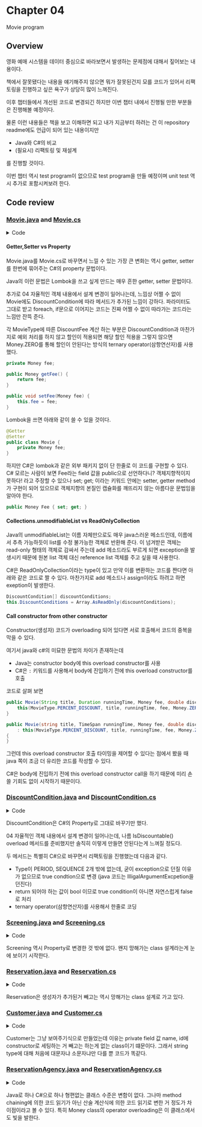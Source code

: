 # Chapter 04

Movie program

## Overview

영화 예매 시스템을 데이터 중심으로 바라보면서 발생하는 문제점에 대해서 짚어보는 내용이다.

책에서 잘못됐다는 내용을 얘기해주지 않으면 뭐가 잘못된건지 모를 코드가 있어서 리팩토링을 진행하고 싶은 욕구가 상당히 많이 느껴진다.

이후 챕터들에서 개선된 코드로 변경되긴 하지만 이번 챕터 내에서 진행될 만한 부분들은 진행해볼 예정이다.

물론 이런 내용들은 책을 보고 이해하면 되고 내가 지금부터 하려는 건 이 repository readme에도 언급이 되어 있는 내용이지만

- Java와 C#의 비교
- (필요시) 리팩토링 및 재설계

를 진행할 것이다.

이번 챕터 역시 test program이 없으므로 test program을 만들 예정이며 unit test 역시 추가로 포함시켜보려 한다.

## Code review

### [Movie.java](https://github.com/eternity-oop/object/blob/master/chapter04/src/main/java/org/eternity/movie/step02/Movie.java) and [Movie.cs](https://github.com/jongfeel/objects/blob/main/Chapter04/Movie/Movie.cs)

<details>
<summary>Code</summary>
<p>

``` java
package org.eternity.movie.step02;

import org.eternity.money.Money;

import java.time.DayOfWeek;
import java.time.Duration;
import java.time.LocalDateTime;
import java.time.LocalTime;
import java.util.Arrays;
import java.util.List;

public class Movie {
    private String title;
    private Duration runningTime;
    private Money fee;
    private List<DiscountCondition> discountConditions;

    private MovieType movieType;
    private Money discountAmount;
    private double discountPercent;

    public Movie(String title, Duration runningTime, Money fee, double discountPercent, DiscountCondition... discountConditions) {
        this(MovieType.PERCENT_DISCOUNT, title, runningTime, fee, Money.ZERO, discountPercent, discountConditions);
    }

    public Movie(String title, Duration runningTime, Money fee, Money discountAmount, DiscountCondition... discountConditions) {
        this(MovieType.AMOUNT_DISCOUNT, title, runningTime, fee, discountAmount, 0, discountConditions);
    }

    public Movie(String title, Duration runningTime, Money fee) {
        this(MovieType.NONE_DISCOUNT, title, runningTime, fee, Money.ZERO, 0);
    }

    private Movie(MovieType movieType, String title, Duration runningTime, Money fee, Money discountAmount, double discountPercent,
                  DiscountCondition... discountConditions) {
        this.movieType = movieType;
        this.title = title;
        this.runningTime = runningTime;
        this.fee = fee;
        this.discountAmount = discountAmount;
        this.discountPercent = discountPercent;
        this.discountConditions = Arrays.asList(discountConditions);
    }

    public MovieType getMovieType() {
        return movieType;
    }

    public Money calculateAmountDiscountedFee() {
        if (movieType != MovieType.AMOUNT_DISCOUNT) {
            throw new IllegalArgumentException();
        }

        return fee.minus(discountAmount);
    }

    public Money calculatePercentDiscountedFee() {
        if (movieType != MovieType.PERCENT_DISCOUNT) {
            throw new IllegalArgumentException();
        }

        return fee.minus(fee.times(discountPercent));
    }

    public Money calculateNoneDiscountedFee() {
        if (movieType != MovieType.NONE_DISCOUNT) {
            throw new IllegalArgumentException();
        }

        return fee;
    }

    public boolean isDiscountable(LocalDateTime whenScreened, int sequence) {
        for(DiscountCondition condition : discountConditions) {
            if (condition.getType() == DiscountConditionType.PERIOD) {
                if (condition.isDiscountable(whenScreened.getDayOfWeek(), whenScreened.toLocalTime())) {
                    return true;
                }
            } else {
                if (condition.isDiscountable(sequence)) {
                    return true;
                }
            }
        }

        return false;
    }
}
```

``` csharp
using System;
using System.Collections.ObjectModel;

public class Movie {
    private string title;
    private TimeSpan runningTime;
    public Money Fee { private set; get; }
    public ReadOnlyCollection<DiscountCondition> DiscountConditions { private set; get;}

    public MovieType MovieType { private set; get; }
    public Money DiscountAmount { private set; get; }
    public double DiscountPercent { private set; get; }

    public Movie(string title, TimeSpan runningTime, Money fee, double discountPercent, params DiscountCondition[] discountConditions)
        : this(MovieType.PERCENT_DISCOUNT, title, runningTime, fee, Money.ZERO, discountPercent, discountConditions)
    {
    }

    public Movie(string title, TimeSpan runningTime, Money fee, Money discountAmount, params DiscountCondition[] discountConditions)
        : this(MovieType.AMOUNT_DISCOUNT, title, runningTime, fee, discountAmount, 0, discountConditions)
    {    
    }

    public Movie(string title, TimeSpan runningTime, Money fee)
        : this(MovieType.NONE_DISCOUNT, title, runningTime, fee, Money.ZERO, 0)
    {    
    }

    private Movie(MovieType movieType, string title, TimeSpan runningTime, Money fee, Money discountAmount, double discountPercent, params DiscountCondition[] discountConditions)
    {
        this.MovieType = movieType;
        this.title = title;
        this.runningTime = runningTime;
        this.Fee = fee;
        this.DiscountAmount = discountAmount;
        this.DiscountPercent = discountPercent;
        this.DiscountConditions = Array.AsReadOnly(discountConditions);
    }

    public Money CalculateAmountDiscountedFee => MovieType == MovieType.AMOUNT_DISCOUNT ? Fee - DiscountAmount : Money.ZERO;

    public Money CalculatePercentDiscountedFee => MovieType == MovieType.PERCENT_DISCOUNT ? Fee - (Fee * DiscountPercent) : Money.ZERO;

    public Money CalculateNoneDiscountedFee => MovieType == MovieType.NONE_DISCOUNT ? Fee : Money.ZERO;

    public bool IsDiscountable(DateTime whenScreened, int sequence)
    {
        foreach (DiscountCondition condition in DiscountConditions)
        {
            if (condition.Type == DiscountConditionType.PERIOD && condition.IsDiscountable(whenScreened.DayOfWeek, whenScreened))
            {
                return true;
            }
            else
            {
                if (condition.IsDiscountable(sequence))
                {
                    return true;
                }
            }
        }

        return false;
    }
}
```

</p>
</details>

#### Getter,Setter vs Property

Movie.java를 Movie.cs로 바꾸면서 느낄 수 있는 가장 큰 변화는 역시 getter, setter를 한번에 묶어주는 C#의 property 문법이다.

Java의 이런 문법은 Lombok을 쓰고 싶게 만드는 매우 흔한 getter, setter 문법이다.

추가로 04 자율적인 객체 내용에서 설계 변경이 일어나는데, 느낌상 어쩔 수 없이 Movie에도 DiscountCondition에 따라 메서드가 추가된 느낌이 강하다. 파라미터도 그대로 받고 foreach, if문으로 이어지는 코드는 진짜 어쩔 수 없이 따라가는 코드라는 느낌만 잔뜩 준다.

각 MovieType에 따른 DiscountFee 계산 하는 부분은 DiscountCondition과 마찬가지로 예외 처리를 하지 않고 할인이 적용되면 해당 할인 적용을 그렇지 않으면 Money.ZERO를 통해 할인이 안된다는 방식의 ternary operator(삼항연산자)를 사용했다.

``` java
private Money fee;

public Money getFee() {
    return fee;
}

public void setFee(Money fee) {
    this.fee = fee;
}
```

Lombok을 쓰면 아래와 같이 쓸 수 있을 것이다.

``` java
@Getter
@Setter
public class Movie {
    private Money fee;
}
```

하지만 C#은 lombok과 같은 외부 패키지 없이 단 한줄로 이 코드를 구현할 수 있다. C# 모르는 사람이 보면 Fee라는 field 값을 public으로 선언하다니? 객체지향적이지 못하다! 라고 주장할 수 있으나 set; get; 이라는 키워드 안에는 setter, getter method가 구현이 되어 있으므로 객체지향의 본질인 캡슐화를 깨뜨리지 않는 아름다운 문법임을 알아야 한다.

``` csharp
public Money Fee { set; get; }
```

#### Collections.unmodifiableList vs ReadOnlyCollection

Java의 unmodifiableList는 이름 자체만으로도 매우 java스러운 메소드인데, 이름에서 추측 가능하듯이 list를 수정 불가능한 객체로 반환해 준다. 이 넘겨받은 객체는 read-only 형태의 객체로 감싸서 주는데 add 메소드라도 부르게 되면 exception을 발생시키 때문에 원본 list 객체 대신 reference list 객체를 주고 싶을 때 사용한다.

C#은 ReadOnlyCollection이라는 type이 있고 만약 이를 변환하는 코드를 짠다면 아래와 같은 코드로 짤 수 있다. 마찬가지로 add 메소드나 assign이라도 하려고 하면 exeption이 발생한다.

``` csharp
DiscountCondition[] discountConditions;
this.DiscountConditions = Array.AsReadOnly(discountConditions);
```

#### Call constructor from other constructor

Constructor(생성자) 코드가 overloading 되어 있다면 서로 호출해서 코드의 중복을 막을 수 있다.

여기서 java와 c#의 미묘한 문법의 차이가 존재하는데

- Java는 constructor body에 this overload constructor를 사용
- C#은 `:` 키워드를 사용해서 body에 진입하기 전에 this overload constructor를 호출

코드로 살펴 보면

``` java
public Movie(String title, Duration runningTime, Money fee, double discountPercent, DiscountCondition... discountConditions) {
    this(MovieType.PERCENT_DISCOUNT, title, runningTime, fee, Money.ZERO, discountPercent, discountConditions);
}
```

``` csharp
public Movie(string title, TimeSpan runningTime, Money fee, double discountPercent, params DiscountCondition[] discountConditions)
    : this(MovieType.PERCENT_DISCOUNT, title, runningTime, fee, Money.ZERO, discountPercent, discountConditions)
{
}
```

그런데 this overload constructor 호출 타이밍을 제어할 수 있다는 점에서 봤을 때 java 쪽이 조금 더 유리한 코드를 작성할 수 있다.

C#은 body에 진입하기 전에 this overload constructor call을 하기 때문에 미리 손 쓸 기회도 없이 시작하기 때문이다.

### [DiscountCondition.java](https://github.com/eternity-oop/object/blob/master/chapter04/src/main/java/org/eternity/movie/step02/DiscountCondition.java) and [DiscountCondition.cs](https://github.com/jongfeel/objects/blob/main/Chapter04/Movie/DiscountCondition.cs)

<details>
<summary>Code</summary>
<p>

``` java
package org.eternity.movie.step02;

import java.time.DayOfWeek;
import java.time.LocalTime;

public class DiscountCondition {
    private DiscountConditionType type;

    private int sequence;

    private DayOfWeek dayOfWeek;
    private LocalTime startTime;
    private LocalTime endTime;

    public DiscountCondition(int sequence){
        this.type = DiscountConditionType.SEQUENCE;
        this.sequence = sequence;
    }

    public DiscountCondition(DayOfWeek dayOfWeek, LocalTime startTime, LocalTime endTime){
        this.type = DiscountConditionType.PERIOD;
        this.dayOfWeek= dayOfWeek;
        this.startTime = startTime;
        this.endTime = endTime;
    }

    public DiscountConditionType getType() {
        return type;
    }

    public boolean isDiscountable(DayOfWeek dayOfWeek, LocalTime time) {
        if (type != DiscountConditionType.PERIOD) {
            throw new IllegalArgumentException();
        }

        return this.dayOfWeek.equals(dayOfWeek) &&
                this.startTime.compareTo(time) <= 0 &&
                this.endTime.compareTo(time) >= 0;
    }

    public boolean isDiscountable(int sequence) {
        if (type != DiscountConditionType.SEQUENCE) {
            throw new IllegalArgumentException();
        }

        return this.sequence == sequence;
    }
}
```

``` csharp
using System;

public class DiscountCondition
{
    public DiscountConditionType Type { set; get; }
    public int Sequence { set; get; }
    public DayOfWeek DayOfWeek { set; get; }
    public TimeSpan StartTime { set; get; }
    public TimeSpan EndTime { set; get; }

    public bool IsDiscountable(DayOfWeek dayOfWeek, DateTime time) => Type == DiscountConditionType.PERIOD ? DayOfWeek == dayOfWeek && StartTime < time && EndTime > time : false;
    public bool IsDiscountable(int sequence) => Type == DiscountConditionType.SEQUENCE ? Sequence == sequence : false;
}
```

</p>
</details>

DiscountCondition은 C#의 Property로 그대로 바꾸기만 했다.

04 자율적인 객체 내용에서 설계 변경이 일어나는데, 나름 IsDiscountable() overload 메서드를 준비했지만 솔직히 이렇게 만들면 안된다는게 느껴질 정도다.

두 메서드는 특별히 C#으로 바꾸면서 리팩토링을 진행했는데 다음과 같다.

- Type이 PERIOD, SEQUENCE 2개 밖에 없는데, 굳이 exception으로 던질 이유가 없으므로 true condtion으로 변경 (java 코드는 IlligalArgumentExcpetion을 던진다)
- return 되어야 하는 값이 bool 이므로 true condition이 아니면 자연스럽게 false로 처리
- ternary operator(삼항연산자)를 사용해서 한줄로 코딩

### [Screening.java](https://github.com/eternity-oop/object/blob/master/chapter04/src/main/java/org/eternity/movie/step01/Screening.java) and [Screening.cs](https://github.com/jongfeel/objects/blob/main/Chapter04/Movie/Screening.cs)

<details>
<summary>Code</summary>
<p>

``` java
package org.eternity.movie.step01;

import java.time.LocalDateTime;

public class Screening {
    private Movie movie;
    private int sequence;
    private LocalDateTime whenScreened;

    public Movie getMovie() {
        return movie;
    }

    public void setMovie(Movie movie) {
        this.movie = movie;
    }

    public LocalDateTime getWhenScreened() {
        return whenScreened;
    }

    public void setWhenScreened(LocalDateTime whenScreened) {
        this.whenScreened = whenScreened;
    }

    public int getSequence() {
        return sequence;
    }

    public void setSequence(int sequence) {
        this.sequence = sequence;
    }
}
```

``` csharp
using System;

public class Screening
{
    public Movie movie { set; get; }
    public int sequence { set; get; }
    public DateTime whenScreened { set; get; }
}
```

</p>
</details>

Screening 역시 Property로 변경한 것 밖에 없다. 왠지 망해가는 class 설계라는게 눈에 보이기 시작한다.

### [Reservation.java](https://github.com/eternity-oop/object/blob/master/chapter04/src/main/java/org/eternity/movie/step01/Reservation.java) and [Reservation.cs](https://github.com/jongfeel/objects/blob/main/Chapter04/Movie/Reservation.cs)

<details>
<summary>Code</summary>
<p>

``` java
package org.eternity.movie.step01;

import org.eternity.money.Money;

public class Reservation {
    private Customer customer;
    private Screening screening;
    private Money fee;
    private int audienceCount;

    public Reservation(Customer customer, Screening screening, Money fee,
                       int audienceCount) {
        this.customer = customer;
        this.screening = screening;
        this.fee = fee;
        this.audienceCount = audienceCount;
    }

    public Customer getCustomer() {
        return customer;
    }

    public void setCustomer(Customer customer) {
        this.customer = customer;
    }

    public Screening getScreening() {
        return screening;
    }

    public void setScreening(Screening screening) {
        this.screening = screening;
    }

    public Money getFee() {
        return fee;
    }

    public void setFee(Money fee) {
        this.fee = fee;
    }

    public int getAudienceCount() {
        return audienceCount;
    }

    public void setAudienceCount(int audienceCount) {
        this.audienceCount = audienceCount;
    }
}
```

``` csharp
using System;

public class Reservation
{
    public Customer Customer { set; get; }
    public Screening Screening { set; get; }
    public Money Fee { set; get; }
    public int AudienceCount { set; get; }

    public Reservation(Customer customer, Screening screening, Money fee,
                       int audienceCount) {
        Customer = customer;
        Screening = screening;
        Fee = fee;
        AudienceCount = audienceCount;
    }
}
```

</p>
</details>

Reservation은 생성자가 추가된거 빼고는 역시 망해가는 class 설계로 가고 있다.

### [Customer.java](https://github.com/eternity-oop/object/blob/master/chapter04/src/main/java/org/eternity/movie/step01/Customer.java) and [Customer.cs](https://github.com/jongfeel/objects/blob/main/Chapter04/Movie/Customer.cs)

<details>
<summary>Code</summary>
<p>

``` java
package org.eternity.movie.step01;

public class Customer {
    private String name;
    private String id;

    public Customer(String name, String id) {
        this.id = id;
        this.name = name;
    }
}
```

``` csharp
public class Customer
{
    private string name;
    private string id;

    public Customer(string name, string id)
    {
        this.name = name;
        this.id = id;
    }
}
```

</p>
</details>

Customer는 그냥 보여주기식으로 만들었는데 이유는 private field 값 name, id에 constructor로 세팅하는 거 빼고는 하는게 없는 class이기 떄문이다. 그래서 string type에 대해 처음에 대문자냐 소문자냐만 다를 뿐 코드가 똑같다.

### [ReservationAgency.java](https://github.com/eternity-oop/object/blob/master/chapter04/src/main/java/org/eternity/movie/step01/ReservationAgency.java) and [ReservationAgency.cs](https://github.com/jongfeel/objects/blob/main/Chapter04/Movie/ReservationAgency.cs)

<details>
<summary>Code</summary>
<p>

``` java
package org.eternity.movie.step01;

import org.eternity.money.Money;

public class ReservationAgency {
    public Reservation reserve(Screening screening, Customer customer,
                               int audienceCount) {
        Movie movie = screening.getMovie();

        boolean discountable = false;
        for(DiscountCondition condition : movie.getDiscountConditions()) {
            if (condition.getType() == DiscountConditionType.PERIOD) {
                discountable = screening.getWhenScreened().getDayOfWeek().equals(condition.getDayOfWeek()) &&
                        condition.getStartTime().compareTo(screening.getWhenScreened().toLocalTime()) <= 0 &&
                        condition.getEndTime().compareTo(screening.getWhenScreened().toLocalTime()) >= 0;
            } else {
                discountable = condition.getSequence() == screening.getSequence();
            }

            if (discountable) {
                break;
            }
        }

        Money fee;
        if (discountable) {
            Money discountAmount = Money.ZERO;
            switch(movie.getMovieType()) {
                case AMOUNT_DISCOUNT:
                    discountAmount = movie.getDiscountAmount();
                    break;
                case PERCENT_DISCOUNT:
                    discountAmount = movie.getFee().times(movie.getDiscountPercent());
                    break;
                case NONE_DISCOUNT:
                    discountAmount = Money.ZERO;
                    break;
            }

            fee = movie.getFee().minus(discountAmount).times(audienceCount);
        } else {
            fee = movie.getFee().times(audienceCount);
        }

        return new Reservation(customer, screening, fee, audienceCount);
    }
}
```

``` csharp

public class ReservationAgency
{
    public Reservation Reserve(Screening screening, Customer customer, int audienceCount)
    {
        Movie movie = screening.Movie;

        bool discountable = false;
        foreach (DiscountCondition condition in movie.DiscountConditions)
        {
            if (condition.Type == DiscountConditionType.PERIOD)
            {
                discountable = screening.WhenScreened.DayOfWeek == condition.DayOfWeek &&
                        condition.StartTime <= screening.WhenScreened &&
                        condition.EndTime >= screening.WhenScreened;
            }
            else
            {
                discountable = condition.Sequence == screening.Sequence;
            }

            if (discountable)
            {
                break;
            }
        }

        Money fee;
        if (discountable)
        {
            Money discountAmount = Money.ZERO;
            switch (movie.MovieType)
            {
                case MovieType.AMOUNT_DISCOUNT:
                    discountAmount = movie.DiscountAmount;
                    break;
                case MovieType.PERCENT_DISCOUNT:
                    discountAmount = movie.Fee * movie.DiscountPercent;
                    break;
                case MovieType.NONE_DISCOUNT:
                    discountAmount = Money.ZERO;
                    break;
            }

            fee = (movie.Fee - discountAmount) * audienceCount;
        }
        else
        {
            fee = movie.Fee * audienceCount;
        }

        return new Reservation(customer, screening, fee, audienceCount);
    }
}
```

</p>
</details>

Java로 하나 C#으로 하나 형편없는 클래스 수준은 변함이 없다. 그나마 method chaining에 의한 코드 읽기가 아닌 산술 계산식에 의한 코드 읽기로 변한 거 정도가 차이점이라고 볼 수 있다. 특히 Money class의 operator overloading은 이 클래스에서도 빛을 발한다.